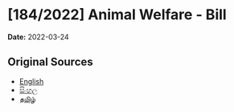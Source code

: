 # [184/2022] Animal Welfare - Bill

**Date:** 2022-03-24

## Original Sources

- [English](https://documents.gov.lk/view/bills/2022/3/184-2022_E.pdf)
- [සිංහල](https://documents.gov.lk/view/bills/2022/3/184-2022_S.pdf)
- [தமிழ்](https://documents.gov.lk/view/bills/2022/3/184-2022_T.pdf)
